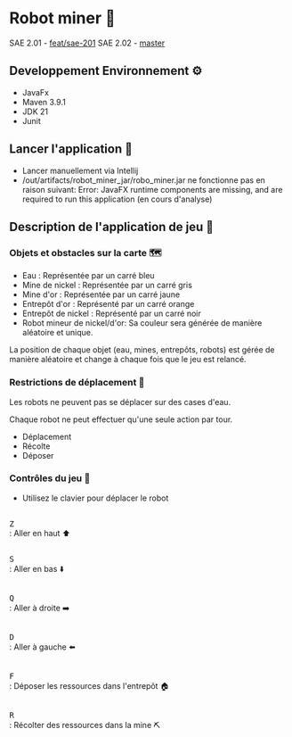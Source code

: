# Robot miner :robot:

SAE 2.01 - [feat/sae-201](https://github.com/Minhtue1203/robot-miner/tree/feat/sae-201)
SAE 2.02 - [master](https://github.com/Minhtue1203/robot-miner/tree/master)

## Developpement Environnement :gear:
- JavaFx
- Maven 3.9.1
- JDK 21
- Junit

## Lancer l'application :rocket:

- Lancer manuellement via Intellij
- /out/artifacts/robot_miner_jar/robo_miner.jar ne fonctionne pas en raison suivant:
  Error: JavaFX runtime components are missing, and are required to run this application (en cours d'analyse)

## Description de l'application de jeu :book:

### Objets et obstacles sur la carte :world_map:
- Eau : Représentée par un carré bleu
- Mine de nickel : Représentée par un carré gris
- Mine d'or : Représentée par un carré jaune
- Entrepôt d'or : Représenté par un carré orange
- Entrepôt de nickel : Représenté par un carré noir
- Robot mineur de nickel/d'or: Sa couleur sera générée de manière aléatoire et unique.

La position de chaque objet (eau, mines, entrepôts, robots) est gérée de manière aléatoire et change à chaque fois que le jeu est relancé.

### Restrictions de déplacement :stop_sign:
Les robots ne peuvent pas se déplacer sur des cases d'eau.

Chaque robot ne peut effectuer qu'une seule action par tour.
- Déplacement
- Récolte
- Déposer

### Contrôles du jeu :runner:

- Utilisez le clavier pour déplacer le robot

<kbd><br>Z<br></kbd> : Aller en haut :arrow_up:

<kbd><br>S<br></kbd> : Aller en bas :arrow_down:

<kbd><br>Q<br></kbd> : Aller à droite :arrow_right:

<kbd><br>D<br></kbd> : Aller à gauche :arrow_left:

<kbd><br>F<br></kbd> : Déposer les ressources dans l'entrepôt :house:

<kbd><br>R<br></kbd> : Récolter des ressources dans la mine :pick:
